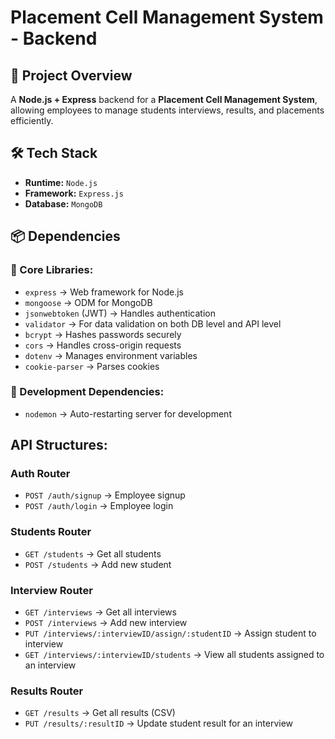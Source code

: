 # Placement Cell Management System - Backend

## 📌 Project Overview

A **Node.js + Express** backend for a **Placement Cell Management System**, allowing employees to manage students interviews, results, and placements efficiently.

## 🛠️ Tech Stack

- **Runtime:** `Node.js`
- **Framework:** `Express.js`
- **Database:** `MongoDB`

## 📦 Dependencies

### 🔹 Core Libraries:

- `express` → Web framework for Node.js
- `mongoose` → ODM for MongoDB
- `jsonwebtoken` (JWT) → Handles authentication
- `validator` → For data validation on both DB level and API level
- `bcrypt` → Hashes passwords securely
- `cors` → Handles cross-origin requests
- `dotenv` → Manages environment variables
- `cookie-parser` → Parses cookies

### 🔹 Development Dependencies:

- `nodemon` → Auto-restarting server for development

## API Structures:

### Auth Router

- `POST /auth/signup` → Employee signup
- `POST /auth/login` → Employee login

### Students Router

- `GET /students` → Get all students
- `POST /students` → Add new student

### Interview Router

- `GET /interviews` → Get all interviews
- `POST /interviews` → Add new interview
- `PUT /interviews/:interviewID/assign/:studentID` → Assign student to interview
- `GET /interviews/:interviewID/students` → View all students assigned to an interview

### Results Router

- `GET /results` → Get all results (CSV)
- `PUT /results/:resultID` → Update student result for an interview
